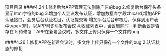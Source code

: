 ﻿项目目录
####4.24
1.修复后台APP管理无法删除广告的bug
2.修复后台保存头条显示html字符的bug
3.增加个人会议发布认证，增加数据库字段zhicard,增加APP认证接口，会员后台认证栏目，认证提交等
增加平台后台审核后，保存到用户表中type=3时，以APP可识别发布会议
4.收藏列表中，会议删除时，判断会议是否存在
5.待修复：APP在新建会议时，多文件上传只保存一个文件的bug

####4.26
1.修复APP在新建会议时，多文件上传只保存一个文件的bug
2.认证状态的修复